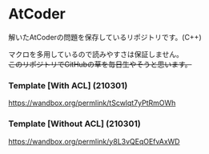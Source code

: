 # AtCoder
解いたAtCoderの問題を保存しているリポジトリです。(C++)  
  
マクロを多用しているので読みやすさは保証しません。  
~~このリポジトリでGitHubの草を毎日生やそうと思います。~~  

### Template [With ACL] (210301)
https://wandbox.org/permlink/tScwlqt7yPtRmOWh
  
### Template [Without ACL] (210301)
https://wandbox.org/permlink/y8L3vQEqOEfvAxWD
